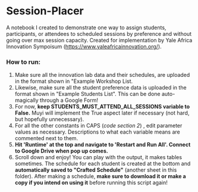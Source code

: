 # Session-Placer
A notebook I created to demonstrate one way to assign students, participants, or attendees to scheduled sessions by preference and without going over max session capacity. Created for implementation by Yale Africa Innovation Sympoisum (https://www.yaleafricainnovation.org/). 

### How to run:
1. Make sure all the innovation lab data and their schedules, are uploaded in the format shown in "Example Workshop List.
2. Likewise, make sure all the student preference data is uploaded in the format shown in "Example Students List". This can be done auto-magically through a Google Form!
3. For now, **keep STUDENTS_MUST_ATTEND_ALL_SESSIONS variable to False.** Muyi will implement the True aspect later if necessary (not hard, but hopefully unnecessary).
4. For all the other constants in CAPS (*code section 2*) , edit parameter values as necessary. Descriptions to what each variable means are commented next to them.
5. **Hit 'Runtime' at the top and navigate to 'Restart and Run All'. Connect to Google Drive when pop up comes.**
6. Scroll down and enjoy! You can play with the output, it makes tables sometimes. The schedule for each student is created at the bottom and **automatically saved to "Crafted Schedule"** (another sheet in this folder). After making a schedule, **make sure to download it or make a copy if you intend on using it** before running this script again!

